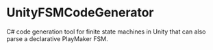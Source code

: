 # UnityFSMCodeGenerator
C# code generation tool for finite state machines in Unity that can also parse a declarative PlayMaker FSM.
